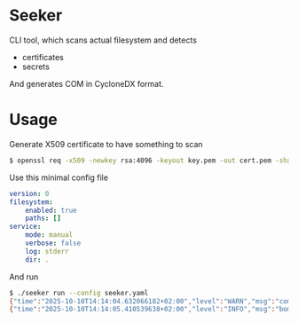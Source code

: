 # Seeker

CLI tool, which scans actual filesystem and detects

 * certificates
 * secrets

And generates COM in CycloneDX format.

# Usage

Generate X509 certificate to have something to scan
```sh
$ openssl req -x509 -newkey rsa:4096 -keyout key.pem -out cert.pem -sha256 -days 3650 -nodes -subj "/C=XX/ST=StateName/L=CityName/O=CompanyName/OU=CompanySectionName/CN=CommonNameOrHostname"
```

Use this minimal config file

```yaml
version: 0
filesystem:
    enabled: true
    paths: []
service:
    mode: manual
    verbose: false
    log: stderr
    dir: .
```

And run

```sh
$ ./seeker run --config seeker.yaml
{"time":"2025-10-10T14:14:04.632066182+02:00","level":"WARN","msg":"command has no timeout","path":"/home/michal/projects/3key/Seeker/seeker","seeker":{"cmd":"run","pid":2488398}}
{"time":"2025-10-10T14:14:05.410539638+02:00","level":"INFO","msg":"bom saved","path":"seeker-2025-10-10-02:14:05.json","seeker":{"cmd":"run","pid":2488398}}
```
